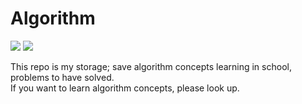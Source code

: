 # Algorithm

<img src="https://img.shields.io/badge/language-swift-orange.svg">  <img src="https://img.shields.io/badge/language-python3-blue.svg">

This repo is my storage; save algorithm concepts learning in school, problems to have solved.<br>
If you want to learn algorithm concepts, please look up.<br>
